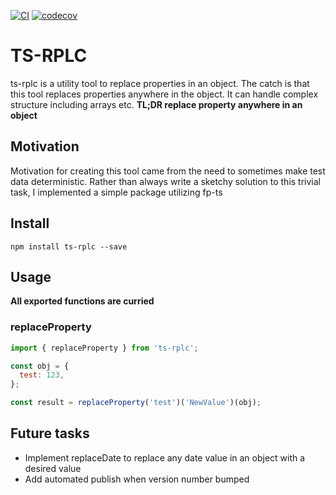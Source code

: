 [![CI](https://github.com/jarkkoSky/ts-rplc/actions/workflows/ci.yml/badge.svg)](https://github.com/jarkkoSky/ts-rplc/actions/workflows/ci.yml)
[![codecov](https://codecov.io/gh/jarkkoSky/ts-rplc/branch/master/graph/badge.svg?token=OL4MLK8WK6)](https://codecov.io/gh/jarkkoSky/ts-rplc)

# TS-RPLC

ts-rplc is a utility tool to replace properties in an object.
The catch is that this tool replaces properties anywhere in the object. It can handle complex structure including arrays etc. <b>TL;DR replace property anywhere in an object</b>

## Motivation

Motivation for creating this tool came from the need to sometimes make test data deterministic. Rather than always write a sketchy solution to this trivial task, I implemented a simple package utilizing fp-ts

## Install

`npm install ts-rplc --save`

## Usage

<b>All exported functions are curried</b>

### replaceProperty

```javascript
import { replaceProperty } from 'ts-rplc';

const obj = {
  test: 123,
};

const result = replaceProperty('test')('NewValue')(obj);
```

## Future tasks

- Implement replaceDate to replace any date value in an object with a desired value
- Add automated publish when version number bumped
